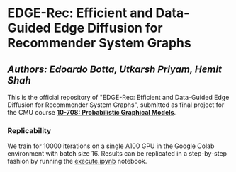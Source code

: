 # EDGE-Rec: Efficient and Data-Guided Edge Diffusion for Recommender System Graphs 
## *Authors: Edoardo Botta, Utkarsh Priyam, Hemit Shah*

This is the official repository of "EDGE-Rec: Efficient and Data-Guided Edge Diffusion for Recommender System Graphs", submitted as final project for the CMU course **[10-708: Probabilistic Graphical Models](https://andrejristeski.github.io/10708S24/)**.

### Replicability
We train for 10000 iterations on a single A100 GPU in the Google Colab environment with batch size 16.
Results can be replicated in a step-by-step fashion by running the [execute.ipynb](https://github.com/upriyam-cmu/10-708-Final-Project/blob/main/execute.ipynb) notebook.
